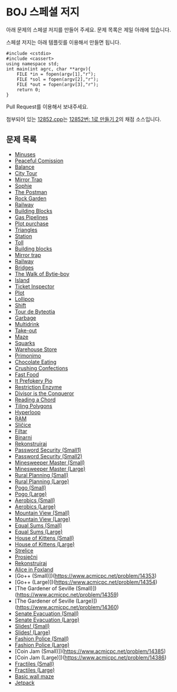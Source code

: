 # BOJ 스페셜 저지

아래 문제의 스페셜 저지를 만들어 주세요. 문제 목록은 제일 아래에 있습니다.

스페셜 저지는 아래 템플릿를 이용해서 만들면 됩니다.

```
#include <cstdio>
#include <cassert>
using namespace std;
int main(int agrc, char **argv){
    FILE *in = fopen(argv[1],"r");
    FILE *sol = fopen(argv[2],"r");
    FILE *out = fopen(argv[3],"r");
    return 0;
}
```

Pull Request를 이용해서 보내주세요.

첨부되어 있는 [12852.cpp](https://github.com/Startlink/BOJ-spj/blob/master/12852.cpp)는 [12852번: 1로 만들기 2](https://www.acmicpc.net/problem/12852)의 채점 소스입니다.
 
## 문제 목록

* [Minuses](https://www.acmicpc.net/problem/8021)
* [Peaceful Comission](https://www.acmicpc.net/problem/8032)
* [Balance](https://www.acmicpc.net/problem/8023)
* [City Tour](https://www.acmicpc.net/problem/8038)
* [Mirror Trap](https://www.acmicpc.net/problem/7972)
* [Sophie](https://www.acmicpc.net/problem/8137)
* [The Postman](https://www.acmicpc.net/problem/8130)
* [Rock Garden](https://www.acmicpc.net/problem/8144)
* [Railway](https://www.acmicpc.net/problem/8147)
* [Building Blocks](https://www.acmicpc.net/problem/8151)
* [Gas Pipelines](https://www.acmicpc.net/problem/8148)
* [Plot purchase](https://www.acmicpc.net/problem/8164)
* [Triangles](https://www.acmicpc.net/problem/8166)
* [Station](https://www.acmicpc.net/problem/8168)
* [Toll](https://www.acmicpc.net/problem/8153)
* [Building blocks](https://www.acmicpc.net/problem/8154)
* [Mirror trap](https://www.acmicpc.net/problem/8157)
* [Railway](https://www.acmicpc.net/problem/8185)
* [Bridges](https://www.acmicpc.net/problem/8200)
* [The Walk of Bytie-boy](https://www.acmicpc.net/problem/8175)
* [Island](https://www.acmicpc.net/problem/8182)
* [Ticket Inspector](https://www.acmicpc.net/problem/8176)
* [Plot](https://www.acmicpc.net/problem/8206)
* [Lollipop](https://www.acmicpc.net/problem/8203)
* [Shift](https://www.acmicpc.net/problem/8205)
* [Tour de Byteotia](https://www.acmicpc.net/problem/8225)
* [Garbage](https://www.acmicpc.net/problem/8209)
* [Multidrink](https://www.acmicpc.net/problem/8238)
* [Take-out](https://www.acmicpc.net/problem/8240)
* [Maze](https://www.acmicpc.net/problem/10005)
* [Squarks](https://www.acmicpc.net/problem/8230)
* [Warehouse Store](https://www.acmicpc.net/problem/8234)
* [Primonimo](https://www.acmicpc.net/problem/13296)
* [Chocolate Eating](https://www.acmicpc.net/problem/6029)
* [Crushing Confections](https://www.acmicpc.net/problem/11343)
* [Fast Food](https://www.acmicpc.net/problem/6309)
* [It Prefokery Pio](https://www.acmicpc.net/problem/13841)
* [Restriction Enzyme](https://www.acmicpc.net/problem/13843)
* [Divisor is the Conqueror](https://www.acmicpc.net/problem/13848)
* [Reading a Chord](https://www.acmicpc.net/problem/13849)
* [Tiling Polygons](https://www.acmicpc.net/problem/13852)
* [Hyperloop](https://www.acmicpc.net/problem/14086)
* [RAM](https://www.acmicpc.net/problem/14090)
* [Sličice](https://www.acmicpc.net/problem/14133)
* [Filtar](https://www.acmicpc.net/problem/14138)
* [Binarni](https://www.acmicpc.net/problem/14156)
* [Rekonstruiraj](https://www.acmicpc.net/problem/14212)
* [Password Security (Small1)](https://www.acmicpc.net/problem/12040)
* [Password Security (Small2)](https://www.acmicpc.net/problem/12041)
* [Minesweeper Master (Small)](https://www.acmicpc.net/problem/12262)
* [Minesweeper Master (Large)](https://www.acmicpc.net/problem/12263)
* [Rural Planning (Small)](https://www.acmicpc.net/problem/12303)
* [Rural Planning (Large)](https://www.acmicpc.net/problem/12304)
* [Pogo (Small)](https://www.acmicpc.net/problem/12319)
* [Pogo (Large)](https://www.acmicpc.net/problem/12320)
* [Aerobics (Small)](https://www.acmicpc.net/problem/12376)
* [Aerobics (Large)](https://www.acmicpc.net/problem/12377)
* [Mountain View (Small)](https://www.acmicpc.net/problem/12378)
* [Mountain View (Large)](https://www.acmicpc.net/problem/12379)
* [Equal Sums (Small)](https://www.acmicpc.net/problem/12392)
* [Equal Sums (Large)](https://www.acmicpc.net/problem/12393)
* [House of Kittens (Small)](https://www.acmicpc.net/problem/12501)
* [House of Kittens (Large)](https://www.acmicpc.net/problem/12502)
* [Strelice](https://www.acmicpc.net/problem/14414)
* [Prosječni](https://www.acmicpc.net/problem/13720)
* [Rekonstruiraj](https://www.acmicpc.net/problem/14212)
* [Alice in Foxland](https://www.acmicpc.net/problem/13831)
* [Go++ (Small)])(https://www.acmicpc.net/problem/14353)
* [Go++ (Large)])(https://www.acmicpc.net/problem/14354)
* [The Gardener of Seville (Small)])(https://www.acmicpc.net/problem/14359)
* [The Gardener of Seville (Large)])(https://www.acmicpc.net/problem/14360)
* [Senate Evacuation (Small)](https://www.acmicpc.net/problem/14363)
* [Senate Evacuation (Large)](https://www.acmicpc.net/problem/14364)
* [Slides! (Small)](https://www.acmicpc.net/problem/14365)
* [Slides! (Large)](https://www.acmicpc.net/problem/14366)
* [Fashion Police (Small)](https://www.acmicpc.net/problem/14367)
* [Fashion Police (Large)](https://www.acmicpc.net/problem/14368)
* [Coin Jam (Small)])(https://www.acmicpc.net/problem/14385)
* [Coin Jam (Large)])(https://www.acmicpc.net/problem/14386)
* [Fractiles (Small)](https://www.acmicpc.net/problem/14387)
* [Fractiles (Large)](https://www.acmicpc.net/problem/14388)
* [Basic wall maze](https://www.acmicpc.net/problem/6519)
* [Jetpack](https://www.acmicpc.net/problem/13485)
